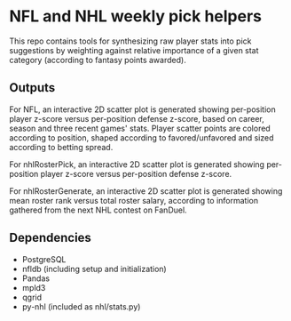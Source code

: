 # NFL and NHL weekly pick helpers

This repo contains tools for synthesizing raw player stats into pick suggestions by weighting against relative importance of a given stat category (according to fantasy points awarded).

## Outputs

For NFL, an interactive 2D scatter plot is generated showing per-position player z-score versus per-position defense z-score, based on career, season and three recent games' stats. Player scatter points are colored according to position, shaped according to favored/unfavored and sized according to betting spread.

For nhlRosterPick, an interactive 2D scatter plot is generated showing per-position player z-score versus per-position defense z-score.

For nhlRosterGenerate, an interactive 2D scatter plot is generated showing mean roster rank versus total roster salary, according to information gathered from the next NHL contest on FanDuel.

## Dependencies

* PostgreSQL
* nfldb (including setup and initialization)
* Pandas
* mpld3
* qgrid
* py-nhl (included as nhl/stats.py)

